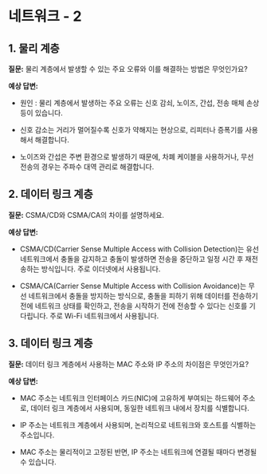 # 네트워크 - 2

## 1. 물리 계층

**질문:**
물리 계층에서 발생할 수 있는 주요 오류와 이를 해결하는 방법은 무엇인가요?

**예상 답변:**

- 원인 : 물리 계층에서 발생하는 주요 오류는 신호 감쇠, 노이즈, 간섭, 전송 매체 손상 등이 있습니다.

- 신호 감소는 거리가 멀어질수록 신호가 약해지는 현상으로, 리피터나 증폭기를 사용해서 해결합니다.

- 노이즈와 간섭은 주변 환경으로 발생하기 때문에, 차폐 케이블을 사용하거나, 무선 전송의 경우는 주파수 대역 관리로 해결합니다.


## 2. 데이터 링크 계층
**질문:**
CSMA/CD와 CSMA/CA의 차이를 설명하세요.

**예상 답변:**
- CSMA/CD(Carrier Sense Multiple Access with Collision Detection)는 유선 네트워크에서 충돌을 감지하고 충돌이 발생하면 전송을 중단하고 일정 시간 후 재전송하는 방식입니다. 주로 이더넷에서 사용됩니다.
 
- CSMA/CA(Carrier Sense Multiple Access with Collision Avoidance)는 무선 네트워크에서 충돌을 방지하는 방식으로, 충돌을 피하기 위해 데이터를 전송하기 전에 네트워크 상태를 확인하고, 전송을 시작하기 전에 전송할 수 있다는 신호를 기다립니다. 주로 Wi-Fi 네트워크에서 사용됩니다.


## 3. 데이터 링크 계층

**질문:**
데이터 링크 계층에서 사용하는 MAC 주소와 IP 주소의 차이점은 무엇인가요?

**예상 답변:**
- MAC 주소는 네트워크 인터페이스 카드(NIC)에 고유하게 부여되는 하드웨어 주소로, 데이터 링크 계층에서 사용되며, 동일한 네트워크 내에서 장치를 식별합니다.

- IP 주소는 네트워크 계층에서 사용되며, 논리적으로 네트워크와 호스트를 식별하는 주소입니다.

- MAC 주소는 물리적이고 고정된 반면, IP 주소는 네트워크에 연결될 때마다 변경될 수 있습니다.

